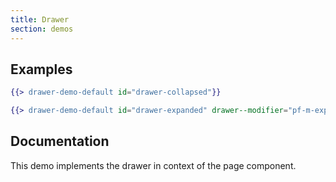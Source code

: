 ```yaml
---
title: Drawer
section: demos
---
```


## Examples
```hbs title=Drawer-collapsed isFullscreen
{{> drawer-demo-default id="drawer-collapsed"}}
```

```hbs title=Drawer-expanded isFullscreen
{{> drawer-demo-default id="drawer-expanded" drawer--modifier="pf-m-expanded"}}
```

## Documentation
This demo implements the drawer in context of the page component.
